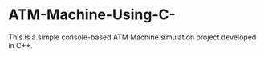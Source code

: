 # ATM-Machine-Using-C-
This is a simple console-based ATM Machine simulation project developed in C++.
